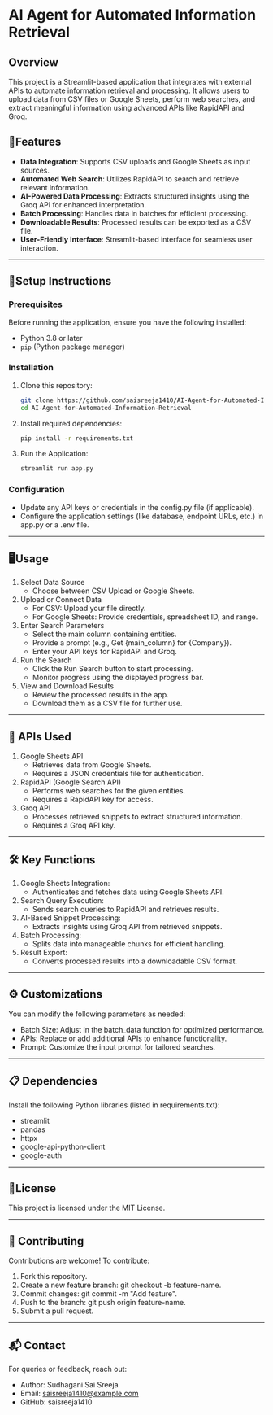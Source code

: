 # AI Agent for Automated Information Retrieval

## Overview
This project is a Streamlit-based application that integrates with external APIs to automate information retrieval and processing. It allows users to upload data from CSV files or Google Sheets, perform web searches, and extract meaningful information using advanced APIs like RapidAPI and Groq.

## 🚀Features

- **Data Integration**: Supports CSV uploads and Google Sheets as input sources.
- **Automated Web Search**: Utilizes RapidAPI to search and retrieve relevant information.
- **AI-Powered Data Processing**: Extracts structured insights using the Groq API for enhanced interpretation.
- **Batch Processing**: Handles data in batches for efficient processing.
- **Downloadable Results**: Processed results can be exported as a CSV file.
- **User-Friendly Interface**: Streamlit-based interface for seamless user interaction.

---

## 🔧Setup Instructions

### Prerequisites

Before running the application, ensure you have the following installed:

- Python 3.8 or later
- `pip` (Python package manager)

### Installation

1. Clone this repository:

   ```bash
   git clone https://github.com/saisreeja1410/AI-Agent-for-Automated-Information-Retrieval.git
   cd AI-Agent-for-Automated-Information-Retrieval
   
2. Install required dependencies:
   ```bash
   pip install -r requirements.txt
   
3. Run the Application:
   ```bash
   streamlit run app.py
   
### Configuration
- Update any API keys or credentials in the config.py file (if applicable).
- Configure the application settings (like database, endpoint URLs, etc.) in app.py or a .env file.

---
## 🖥️Usage
1. Select Data Source
   - Choose between CSV Upload or Google Sheets.
2. Upload or Connect Data
   - For CSV: Upload your file directly.
   - For Google Sheets: Provide credentials, spreadsheet ID, and range.
3. Enter Search Parameters
   - Select the main column containing entities.
   - Provide a prompt (e.g., Get {main_column} for {Company}).
   - Enter your API keys for RapidAPI and Groq.
4. Run the Search
   - Click the Run Search button to start processing.
   - Monitor progress using the displayed progress bar.
5. View and Download Results
   - Review the processed results in the app.
   - Download them as a CSV file for further use.

---
## 🔬 APIs Used
1. Google Sheets API
   - Retrieves data from Google Sheets.
   - Requires a JSON credentials file for authentication.
2. RapidAPI (Google Search API)
   - Performs web searches for the given entities.
   - Requires a RapidAPI key for access.
3. Groq API
   - Processes retrieved snippets to extract structured information.
   - Requires a Groq API key.

---
## 🛠️ Key Functions
1. Google Sheets Integration:
   - Authenticates and fetches data using Google Sheets API.
2. Search Query Execution:
   - Sends search queries to RapidAPI and retrieves results.
3. AI-Based Snippet Processing:
   - Extracts insights using Groq API from retrieved snippets.
4. Batch Processing:
   - Splits data into manageable chunks for efficient handling.
5. Result Export:
   - Converts processed results into a downloadable CSV format.

---
## ⚙️ Customizations
You can modify the following parameters as needed:

- Batch Size: Adjust in the batch_data function for optimized performance.
- APIs: Replace or add additional APIs to enhance functionality.
- Prompt: Customize the input prompt for tailored searches.

---
## 📋 Dependencies
Install the following Python libraries (listed in requirements.txt):

- streamlit
- pandas
- httpx
- google-api-python-client
- google-auth

---
## 📄License
This project is licensed under the MIT License.

---
## 🤝 Contributing
Contributions are welcome! To contribute:

1. Fork this repository.
2. Create a new feature branch: git checkout -b feature-name.
3. Commit changes: git commit -m "Add feature".
4. Push to the branch: git push origin feature-name.
5. Submit a pull request.

---
## 📬 Contact
For queries or feedback, reach out:

- Author: Sudhagani Sai Sreeja
- Email: saisreeja1410@example.com
- GitHub: saisreeja1410
